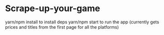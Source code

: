 # Scrape-up-your-game

yarn/npm install to install deps
yarn/npm start to run the app (currently gets prices and titles from the first page for all the platforms)
